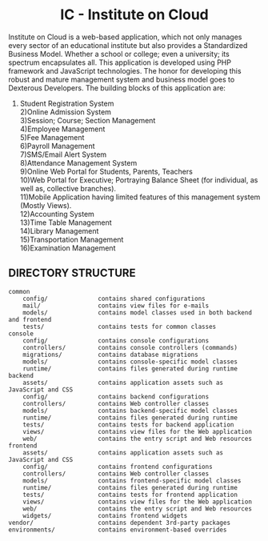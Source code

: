 
<h1 align="center">IC - Institute on Cloud</h1>

Institute on Cloud is a web-based application, which not only manages every sector of an educational institute but also provides a Standardized Business Model. Whether a school or college; even a university; its spectrum encapsulates all. This application is developed using PHP framework and JavaScript technologies. The honor for developing this robust and mature management system and business model goes to Dexterous Developers. The building blocks of this application are:

1) Student Registration System <br />
2)Online Admission System <br />
3)Session; Course; Section Management <br />
4)Employee Management <br />
5)Fee Management <br />
6)Payroll Management <br />
7)SMS/Email Alert System <br />
8)Attendance Management System <br />
9)Online Web Portal for Students, Parents, Teachers <br />
10)Web Portal for Executive; Portraying Balance Sheet (for individual, as well as, collective branches). <br />
11)Mobile Application having limited features of this management system (Mostly Views). <br />
12)Accounting System <br />
13)Time Table Management <br />
14)Library Management <br />
15)Transportation Management <br />
16)Examination Management <br />



DIRECTORY STRUCTURE
-------------------

```
common
    config/              contains shared configurations
    mail/                contains view files for e-mails
    models/              contains model classes used in both backend and frontend
    tests/               contains tests for common classes    
console
    config/              contains console configurations
    controllers/         contains console controllers (commands)
    migrations/          contains database migrations
    models/              contains console-specific model classes
    runtime/             contains files generated during runtime
backend
    assets/              contains application assets such as JavaScript and CSS
    config/              contains backend configurations
    controllers/         contains Web controller classes
    models/              contains backend-specific model classes
    runtime/             contains files generated during runtime
    tests/               contains tests for backend application    
    views/               contains view files for the Web application
    web/                 contains the entry script and Web resources
frontend
    assets/              contains application assets such as JavaScript and CSS
    config/              contains frontend configurations
    controllers/         contains Web controller classes
    models/              contains frontend-specific model classes
    runtime/             contains files generated during runtime
    tests/               contains tests for frontend application
    views/               contains view files for the Web application
    web/                 contains the entry script and Web resources
    widgets/             contains frontend widgets
vendor/                  contains dependent 3rd-party packages
environments/            contains environment-based overrides
```
